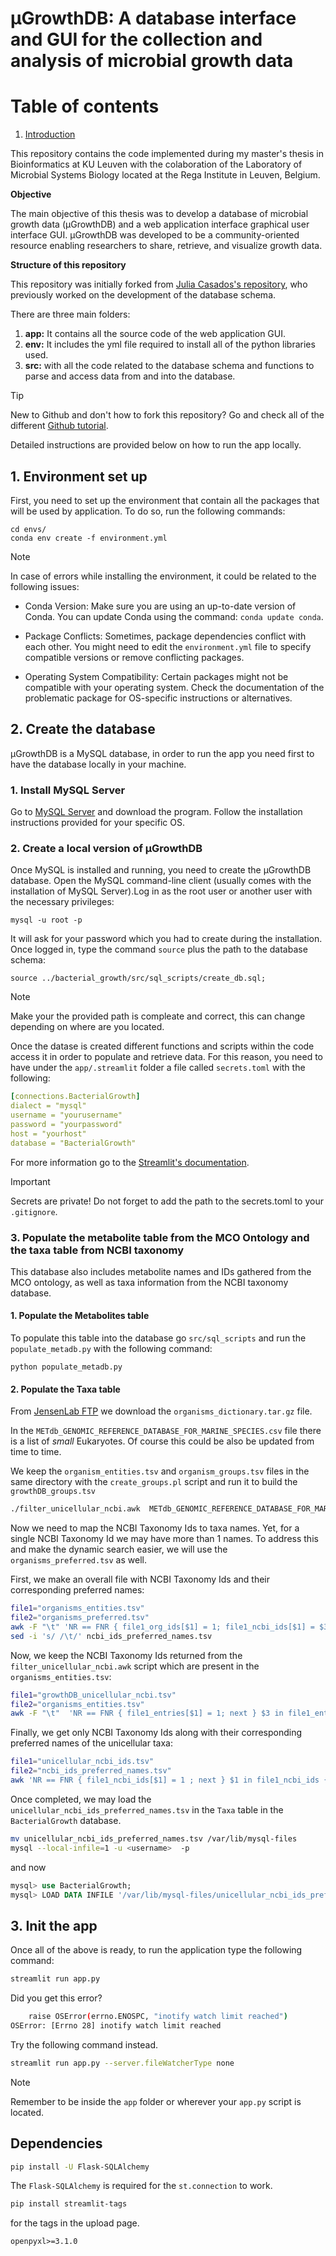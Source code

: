 # µGrowthDB: A database interface and GUI for the collection and analysis of microbial growth data

# Table of contents
1. [Introduction](#introduction)

This repository contains the code implemented during my master's thesis in Bioinformatics at KU Leuven with the colaboration of
the Laboratory of Microbial Systems Biology located at the Rega Institute in Leuven, Belgium.

**Objective**

The main objective of this thesis was to develop a database of microbial growth data (µGrowthDB) and a web application interface graphical user interface GUI. µGrowthDB was developed to be a community-oriented resource enabling researchers to share, retrieve, and visualize growth data.

**Structure of this repository**

This repository was initially forked from  [Julia Casados's repository](https://github.com/jcasadogp/bacterial_growth), who previously worked on the development of the database schema.

There are three main folders:
1. **app:** It contains all the source code of the web application GUI.
2. **env:** It includes the yml file required to install all of the python libraries used.
3. **src:** with all the code related to the database schema and functions to parse and access data from and into the database.

> [!TIP]
> New to Github and don't how to fork this repository? Go and check all of the different [Github tutorial](https://docs.github.com/en/pull-requests/collaborating-with-pull-requests/working-with-forks/fork-a-repo).

Detailed instructions are provided below on how to run the app locally.

## 1. Environment set up <a name="introduction"></a>
First, you need to set up the environment that contain all the packages that will be used by application. To do so, run the following commands:
````
cd envs/
conda env create -f environment.yml
````
> [!NOTE]
> In case of errors while installing the environment, it could be related to the following issues:
> * Conda Version: Make sure you are using an up-to-date version of Conda. You can update Conda using the command: `conda update conda`.
> - Package Conflicts: Sometimes, package dependencies conflict with each other. You might need to edit the `environment.yml` file to specify compatible versions or remove conflicting packages.
> * Operating System Compatibility: Certain packages might not be compatible with your operating system. Check the documentation of the problematic package for OS-specific instructions or alternatives.

## 2. Create the database

µGrowthDB is a MySQL database, in order to run the app you need first to have the database locally in your machine.

### 1. Install MySQL Server

Go to [MySQL Server](https://dev.mysql.com/downloads/mysql/) and download the program. Follow the installation instructions provided for your specific OS.

### 2. Create a local version of µGrowthDB

Once MySQL is installed and running, you need to create the µGrowthDB database. Open the MySQL command-line client (usually comes with the installation of MySQL Server).Log in as the root user or another user with the necessary privileges:

````
mysql -u root -p
````

It will ask for your password which you had to create during the installation. Once logged in, type the command `source` plus the path to the database schema:

````
source ../bacterial_growth/src/sql_scripts/create_db.sql;
````
> [!NOTE]
> Make your the provided path is compleate and correct, this can change depending on where are you located.

Once the datase is created different functions and scripts within the code access it in order to populate and retrieve data. For this reason, you need to have under the `app/.streamlit` folder a file called `secrets.toml` with the following:

```yaml
[connections.BacterialGrowth]
dialect = "mysql"
username = "yourusername"
password = "yourpassword"
host = "yourhost"
database = "BacterialGrowth"
```
For more information go to the [Streamlit's documentation](https://docs.streamlit.io/develop/concepts/connections/secrets-management).

> [!IMPORTANT]
> Secrets are private! Do not forget to add the path to the secrets.toml to your `.gitignore`.


### 3. Populate the metabolite table from the MCO Ontology and the taxa table from NCBI taxonomy

This database also includes metabolite names and IDs gathered from the MCO ontology, as well as taxa information from the NCBI taxonomy database.

#### 1. Populate the Metabolites table

To populate this table into the database go `src/sql_scripts` and run the `populate_metadb.py` with the following command:

````
python populate_metadb.py
````

#### 2. Populate the Taxa table

From [JensenLab FTP](https://download.jensenlab.org) we download the `organisms_dictionary.tar.gz` file. 

In the `METdb_GENOMIC_REFERENCE_DATABASE_FOR_MARINE_SPECIES.csv` file there is a list of *small* Eukaryotes.
Of course this could be also be updated from time to time. 

We keep the `organism_entities.tsv` and `organism_groups.tsv` files in the same directory with the `create_groups.pl` script and run it to build the `growthDB_groups.tsv`

```bash
./filter_unicellular_ncbi.awk  METdb_GENOMIC_REFERENCE_DATABASE_FOR_MARINE_SPECIES.csv  database_groups.tsv  >  growthDB_unicellular_ncbi.tsv
```

<!-- ```bash
file1="growthDB_unicellular_ncbi.tsv"
file2="names.dmp"
awk -F "\t"  'NR == FNR { file1_entries[$1] = 1; next } $1 in file1_entries { print $1, $3 }' "$file1" "$file2" > unicellular_ncbi_id_name.tsv
``` -->

Now we need to map the NCBI Taxonomy Ids to taxa names.
Yet, for a single NCBI Taxonomy Id we may have more than 1 names. 
To address this and make the dynamic search easier, we will use the `organisms_preferred.tsv` as well. 

First, we make an overall file with NCBI Taxonomy Ids and their corresponding preferred names:

```bash
file1="organisms_entities.tsv"
file2="organisms_preferred.tsv"
awk -F "\t" 'NR == FNR { file1_org_ids[$1] = 1; file1_ncbi_ids[$1] = $3; next } $1 in file1_org_ids { print file1_ncbi_ids[$1], $2 }' "$file1" "$file2" > ncbi_ids_preferred_names.tsv
sed -i 's/ /\t/' ncbi_ids_preferred_names.tsv
```


Now, we keep the NCBI Taxonomy Ids returned from the `filter_unicellular_ncbi.awk` script which are present in the `organisms_entities.tsv`:
```bash
file1="growthDB_unicellular_ncbi.tsv"
file2="organisms_entities.tsv"
awk -F "\t"  'NR == FNR { file1_entries[$1] = 1; next } $3 in file1_entries { print $3 }' "$file1" "$file2" > unicellular_ncbi_ids.tsv
```

Finally, we get only NCBI Taxonomy Ids along with their corresponding preferred names of the unicellular taxa:
```bash
file1="unicellular_ncbi_ids.tsv"
file2="ncbi_ids_preferred_names.tsv"
awk 'NR == FNR { file1_ncbi_ids[$1] = 1 ; next } $1 in file1_ncbi_ids { print $0 }' "$file1" "$file2" > unicellular_ncbi_ids_preferred_names.tsv
```

Once completed, we may load the `unicellular_ncbi_ids_preferred_names.tsv` in the `Taxa` table in the `BacterialGrowth` database.
```bash
mv unicellular_ncbi_ids_preferred_names.tsv /var/lib/mysql-files
mysql --local-infile=1 -u <username>  -p
```

and now

```sql
mysql> use BacterialGrowth;
mysql> LOAD DATA INFILE '/var/lib/mysql-files/unicellular_ncbi_ids_preferred_names.tsv' INTO TABLE Taxa FIELDS TERMINATED BY '\t' LINES TERMINATED BY '\n';

```


## 3. Init the app 
Once all of the above is ready, to run the application type the following command:

```bash
streamlit run app.py
```
Did you get this error?

```bash
    raise OSError(errno.ENOSPC, "inotify watch limit reached")
OSError: [Errno 28] inotify watch limit reached
```
Try the following command instead.

```bash
streamlit run app.py --server.fileWatcherType none
```

> [!NOTE]
> Remember to be inside the `app` folder or wherever your `app.py` script is located.


## Dependencies

```bash
pip install -U Flask-SQLAlchemy
```
The `Flask-SQLAlchemy` is required for the `st.connection` to work. 


```bash
pip install streamlit-tags
```
for the tags in the upload page.

`openpyxl>=3.1.0` 
